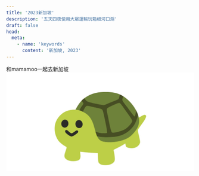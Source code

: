 ```yaml
---
title: '2023新加坡'
description: '五天四夜使用大眾運輸玩箱根河口湖'
draft: false
head:
  meta:
    - name: 'keywords'
      content: '新加坡, 2023'
---
```


和mamamoo一起去新加坡
![my image](/img/turtle.jpeg)
